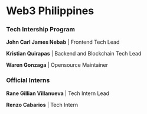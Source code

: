 # Web3 Philippines
### Tech Intership Program

**John Carl James Nebab** | Frontend Tech Lead

**Kristian Quirapas** | Backend and Blockchain Tech Lead

**Waren Gonzaga** | Opensource Maintainer

### Official Interns

**Rane Gillian Villanueva** | Tech Intern Lead

**Renzo Cabarios** | Tech Intern

<!-- Follow this format for PRs -->
<!-- **Mark Cabale** | Tech Intern -->
